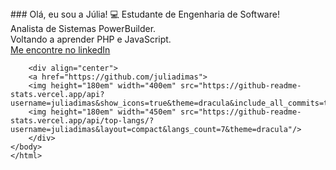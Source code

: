 <!DOCTYPE html>
<html lang="pt-br">
    <body>
        ### Olá, eu sou a Júlia!
        💻 Estudante de Engenharia de Software!
        </br>
        Analista de Sistemas PowerBuilder.
        </br>
        Voltando a aprender PHP e JavaScript.
        </br>
        <a href="https://www.linkedin.com/in/juliad-marques/" target="_blank">Me encontre no linkedIn</a>


        <div align="center">
        <a href="https://github.com/juliadimas">
        <img height="180em" width="400em" src="https://github-readme-stats.vercel.app/api?    username=juliadimas&show_icons=true&theme=dracula&include_all_commits=true&count_private=true"/>
        <img height="180em" width="450em" src="https://github-readme-stats.vercel.app/api/top-langs/?username=juliadimas&layout=compact&langs_count=7&theme=dracula"/>
        </div>
    </body>
    </html>
